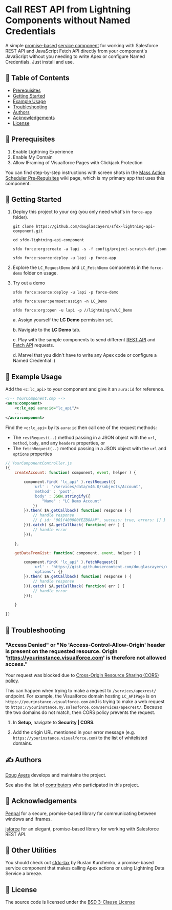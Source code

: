 # Call REST API from Lightning Components without Named Credentials

A simple [promise-based](https://developer.salesforce.com/docs/atlas.en-us.lightning.meta/lightning/js_promises.htm)
[service component](https://developer.salesforce.com/blogs/2018/08/implement-and-use-lightning-service-components.html)
for working with Salesforce REST API and JavaScript Fetch API
directly from your component's JavaScript without you needing to
write Apex or configure Named Credentials. Just install and use.

## 📝 Table of Contents

* [Prerequisites](#-prerequisites)
* [Getting Started](#-getting-started)
* [Example Usage](#-example-usage)
* [Troubleshooting](#-troubleshooting)
* [Authors](#️-authors)
* [Acknowledgements](#-acknowledgements)
* [License](#-license)

## 🚨 Prerequisites

1. Enable Lightning Experience
2. Enable My Domain
3. Allow IFraming of Visualforce Pages with Clickjack Protection

You can find step-by-step instructions with screen shots in the [Mass Action Scheduler Pre-Requisites](https://github.com/douglascayers-org/sfdx-mass-action-scheduler/wiki/Pre-Requisites-Instructions) wiki page,
which is my primary app that uses this component. 

## 👋 Getting Started

1. Deploy this project to your org (you only need what's in `force-app` folder).

    ```
    git clone https://github.com/douglascayers/sfdx-lightning-api-component.git
    
    cd sfdx-lightning-api-component
    
    sfdx force:org:create -a lapi -s -f config/project-scratch-def.json
    
    sfdx force:source:deploy -u lapi -p force-app
    ```

2. Explore the `LC_RequestDemo` and `LC_FetchDemo` components in the `force-demo` folder on usage.

3. Try out a demo

    ```
    sfdx force:source:deploy -u lapi -p force-demo
    
    sfdx force:user:permset:assign -n LC_Demo
    
    sfdx force:org:open -u lapi -p //lightning/n/LC_Demo
    ```

    a. Assign yourself the **LC Demo** permission set.

    b. Navigate to the **LC Demo** tab.

    c. Play with the sample components to send different [REST API](https://developer.salesforce.com/docs/atlas.en-us.api_rest.meta/api_rest/intro_what_is_rest_api.htm) and [Fetch API](https://developer.mozilla.org/en-US/docs/Web/API/Fetch_API) requests.

    d. Marvel that you didn't have to write any Apex code or configure a Named Credential :)

## 📘 Example Usage

Add the `<c:lc_api>` to your component and give it an `aura:id` for reference.

```xml
<!-- YourComponent.cmp -->
<aura:component>
    <c:lc_api aura:id="lc_api"/>
    ...
</aura:component>
```

Find the `<c:lc_api>` by its `aura:id` then call one of the request methods:
  * The `restRequest(..)` method passing in a JSON object with the `url`, `method`, `body`, and any `headers` properties, or
  * The `fetchRequest(..)` method passing in a JSON object with the `url` and `options` properties 

```js
// YourComponentController.js
({
    createAccount: function( component, event, helper ) {

        component.find( 'lc_api' ).restRequest({
            'url' : '/services/data/v46.0/sobjects/Account',
            'method' : 'post',
            'body' : JSON.stringify({
                "Name" : "LC Demo Account"
            })
        }).then( $A.getCallback( function( response ) {
            // handle response
            // { id: "001f400000YEZB8AAP", success: true, errors: [] }
        })).catch( $A.getCallback( function( err ) {
            // handle error
        }));

    },

    getDataFromGist: function( component, event, helper ) {

        component.find( 'lc_api' ).fetchRequest({
            'url' : 'https://gist.githubusercontent.com/douglascayers/e96c53304dc78dc83e59a85753f29111/raw/sfdx-mass-action-scheduler-version.js',
            'options': {}
        }).then( $A.getCallback( function( response ) {
            // handle response
        })).catch( $A.getCallback( function( err ) {
            // handle error
        }));

    }

})
```

## 🧐 Troubleshooting

### "Access Denied" or "No 'Access-Control-Allow-Origin' header is present on the requested resource. Origin 'https://yourinstance.visualforce.com' is therefore not allowed access."

Your request was blocked due to [Cross-Origin Resource Sharing (CORS) policy](https://help.salesforce.com/articleView?id=extend_code_cors.htm&type=5).

This can happen when trying to make a request to `/services/apexrest/` endpoint.
For example, the Visualforce domain hosting `LC_APIPage` is on `https://yourinstance.visualforce.com` and is trying to make a web request to `https://yourinstance.my.salesforce.com/services/apexrest/`.
Because the two domains do not match, then CORS policy prevents the request.

1. In **Setup**, navigate to **Security | CORS**.

2. Add the origin URL mentioned in your error message (e.g. `https://yourinstance.visualforce.com`) to the list of whitelisted domains.

## ✍️ Authors

[Doug Ayers](https://douglascayers.com) develops and maintains the project.

See also the list of [contributors](https://github.com/douglascayers/sfdx-lightning-api-component/graphs/contributors) who participated in this project.

## 🎉 Acknowledgements

[Penpal](https://github.com/Aaronius/penpal)
for a secure, promise-based library for communicating between windows and iframes.

[jsforce](https://jsforce.github.io/)
for an elegant, promise-based library for working with Salesforce REST API.

## 🎈 Other Utilities

You should check out [sfdc-lax](https://github.com/ruslan-kurchenko/sfdc-lax) by Ruslan Kurchenko,
a promise-based service component that makes calling Apex actions or using Lightning Data Service a breeze.

## 👀 License

The source code is licensed under the [BSD 3-Clause License](LICENSE)
